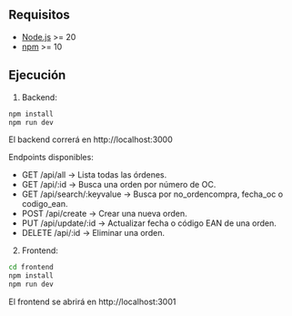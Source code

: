 ##  Requisitos

- [Node.js](https://nodejs.org/) >= 20
- [npm](https://www.npmjs.com/) >= 10

##  Ejecución

1. Backend:
```bash
npm install
npm run dev
````
El backend correrá en http://localhost:3000

Endpoints disponibles:

* GET /api/all → Lista todas las órdenes.
* GET /api/:id → Busca una orden por número de OC.
* GET /api/search/:keyvalue → Busca por no_ordencompra, fecha_oc o codigo_ean.
* POST /api/create → Crear una nueva orden.
* PUT /api/update/:id → Actualizar fecha o código EAN de una orden.
* DELETE /api/:id → Eliminar una orden.

2. Frontend:
```bash  
cd frontend
npm install
npm run dev
````
El frontend se abrirá en http://localhost:3001


